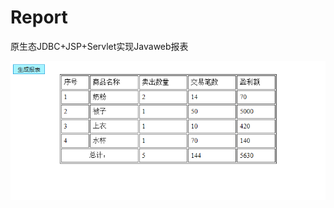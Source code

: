 # Report
原生态JDBC+JSP+Servlet实现Javaweb报表

![](https://github.com/jjc123/Report/blob/master/image/%25F%5BS5PW6GV%5BRH5Q5IYN%5DVR2.png?raw=true )
   
